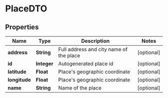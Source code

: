 
# PlaceDTO

## Properties
Name | Type | Description | Notes
------------ | ------------- | ------------- | -------------
**address** | **String** | Full address and city name of the place |  [optional]
**id** | **Integer** | Autogenerated place id |  [optional]
**latitude** | **Float** | Place&#39;s geographic coordinate |  [optional]
**longitude** | **Float** | Place&#39;s geographic coordinate |  [optional]
**name** | **String** | Name of the place |  [optional]



